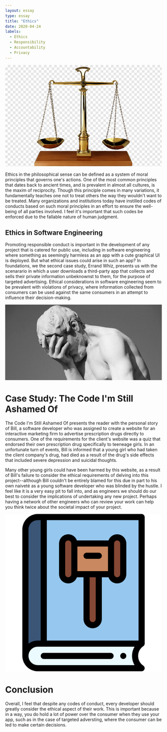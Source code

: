 ```yaml
---
layout: essay
type: essay
title: "Ethics"
date: 2020-04-24
labels:
  - Ethics
  - Responsibility
  - Accountability
  - Privacy
---
```


<img class="ui medium right floated image" src="../images/scales.png">

Ethics in the philosophical sense can be defined as a system of moral principles that governs one's actions. One of the most common principles that dates back to ancient times, and is prevalent in almost all cultures, is the maxim of reciprocity. Though this principle comes in many variations, it fundamentally teaches one not to treat others the way they wouldn't want to be treated. Many organizations and institutions today have instilled codes of conducts based on such moral principles in an effort to ensure the well-being of all parties involved. I feel it's important that such codes be enforced due to the fallable nature of human judgment.

## Ethics in Software Engineering

Promoting responsible conduct is important in the development of any project that is catered for public use, including in software engineering where something as seemingly harmless as an app with a cute graphical UI is deployed. But what ethical issues could arise in such an app? In foundations, we the second case study, Errand Whiz, presents us with the scenarario in which a user downloads a third-party app that collects and sells their private information unbeknownst to them, for the purpose of targeted advertising. Ethical considerations in software engineering seem to be prevalent with violations of privacy, where information collected from consumers can be used against the same consumers in an attempt to influence their decision-making.


<img class="ui large left floated image" src="../images/shame.png">

# Case Study: The Code I'm Still Ashamed Of

The Code I'm Still Ashamed Of presents the reader with the personal story of Bill, a  software developer who was assigned to create a website for an interactive marketing firm to advertise prescription drugs directly to consumers. One of the requirements for the client's website was a quiz that endorsed their own prescription drug specifically to teeneage girls. In an unfortunate turn of events, Bill is informed that a young girl who had taken the client company's drug, had died as a result of the drug's side effects that included severe depression and suicidal thoughts. 

Many other young girls could have been harmed by this website, as a result of Bill's failure to consider the ethical requirements of delving into this project--although Bill couldn't be entirely blamed for this due in part to his own naiveté as a young software developer who was blinded by the hustle. I feel like it is a very easy pit to fall into, and as engineers we should do our best to consider the implications of undertaking any new project. Perhaps having a network of other engineers who can review your work can help you think twice about the societal impact of your project.

<img class="ui small right floated image" src="../images/codeofconduct.png">

# Conclusion

Overall, I feel that despite any codes of conduct, every developer should greatly consider the ethical aspect of their work. This is important because in a way, you do hold a lot of power over the consumer when they use your app, such as in the case of targeted adversting, where the consumer can be led to make certain decisions. 

